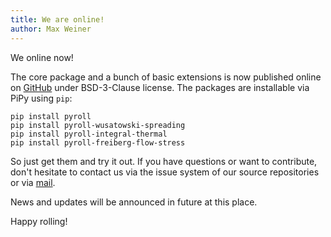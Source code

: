 ```yaml
---
title: We are online!  
author: Max Weiner
---
```


We online now!

The core package and a bunch of basic extensions is now published online on [GitHub](https://github.com/pyroll-project)
under BSD-3-Clause license. The packages are installable via PiPy using `pip`:

    pip install pyroll
    pip install pyroll-wusatowski-spreading
    pip install pyroll-integral-thermal
    pip install pyroll-freiberg-flow-stress

So just get them and try it out. If you have questions or want to contribute, don't hesitate to contact us via the issue
system of our source repositories or via [mail](mailto:kalibrierzentrum@imf.tu-freiberg.de).

News and updates will be announced in future at this place.

Happy rolling!